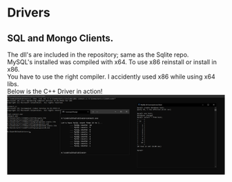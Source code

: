# Drivers
## SQL and Mongo Clients.
The dll's are included in the repository; same as the Sqlite repo.<br>
MySQL's installed was compiled with x64. To use x86 reinstall or install in x86.<br>
You have to use the right compiler. I accidently used x86 while using x64 libs.<br>
Below is the C++ Driver in action!
![Ideal C++ output](images/idealOutput.PNG)